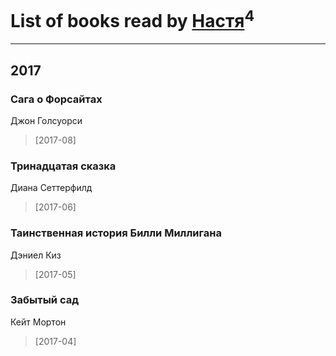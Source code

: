 # List of books read by [Настя](http://vk.com/id172783956)<sup>4</sup>
---

## 2017

### Сага о Форсайтах
Джон Голсуорси
> [2017-08] 


### Тринадцатая сказка
Диана Сеттерфилд
> [2017-06] 


### Таинственная история Билли Миллигана
Дэниел Киз
> [2017-05] 


### Забытый сад
Кейт Мортон
> [2017-04] 



